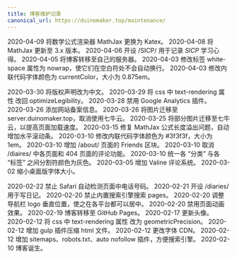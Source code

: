 ```yaml
---
title: 博客维护记录
canonical_url: https://duinomaker.top/maintenance/
---
```


<span class="mono">2020-04-09</span> 将数学公式渲染器 MathJax 更换为 Katex。
<span class="mono">2020-04-08</span> 将 MathJax 更新至 3.x 版本。
<span class="mono">2020-04-06</span> 开设 /SICP/ 用于记录 *SICP* 学习心得。
<span class="mono">2020-04-05</span> 将博客转移至自己的服务器。
<span class="mono">2020-04-03</span> 修改标签 white-space 属性为 nowrap，使它们在空白符处不会自动换行。
<span class="mono">2020-04-03</span> 修改内联代码字体颜色为 currentColor，大小为 0.875em。

<span class="mono">2020-03-30</span> 将版权声明改为中文。
<span class="mono">2020-03-29</span> 将 css 中 text-rendering 属性 改回 optimizeLegibility。
<span class="mono">2020-03-28</span> 禁用 Google Analytics 插件。
<span class="mono">2020-03-26</span> 添加网站备案信息。
<span class="mono">2020-03-26</span> 将图片迁移至 server.duinomaker.top，取消使用七牛云。
<span class="mono">2020-03-25</span> 将部分图片迁移至七牛云，以提高页面加载速度。
<span class="mono">2020-03-15</span> 修复 MathJax 公式长度溢出问题，自动增加水平滚动条。
<span class="mono">2020-03-10</span> 修改内联代码字体颜色为 #3f3f3f，大小为 1em。
<span class="mono">2020-03-10</span> 增加 /about/ 页面的 Friends 区块。
<span class="mono">2020-03-10</span> 取消 /diaires/ 中各页面和 404 页面的评论功能。
<span class="mono">2020-03-10</span> 统一各 “分类” 与各 “标签” 之间分割符颜色为灰色。
<span class="mono">2020-03-05</span> 增加 Valine 评论系统。
<span class="mono">2020-03-02</span> 缩小桌面版字体大小。

<span class="mono">2020-02-22</span> 禁止 Safari 自动检测页面中电话号码。
<span class="mono">2020-02-21</span> 开设 /diaries/ 用于写日记。
<span class="mono">2020-02-20</span> 禁止内置搜索引擎搜索 pages。
<span class="mono">2020-02-20</span> 调整导航栏 logo 垂直位置，使之在各平台都可以居中。
<span class="mono">2020-02-20</span> 禁用页面动画效果。
<span class="mono">2020-02-19</span> 博客转移至 GitHub Pages。
<span class="mono">2020-02-17</span> 更新头像。
<span class="mono">2020-02-12</span> 将 css 中 text-rendering 属性 改为 geometricPrecision。
<span class="mono">2020-02-12</span> 增加 gulp 插件压缩 html 文件。
<span class="mono">2020-02-12</span> 更改字体 CDN。
<span class="mono">2020-02-12</span> 增加 sitemaps、robots.txt、auto nofollow 插件，方便搜索引擎。
<span class="mono">2020-02-10</span> 博客诞生。